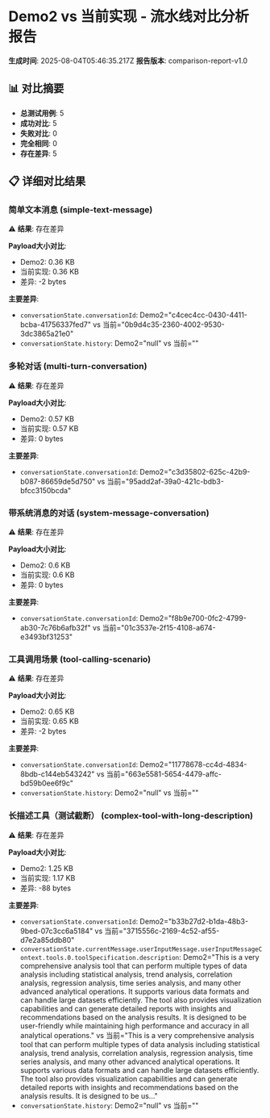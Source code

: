# Demo2 vs 当前实现 - 流水线对比分析报告

**生成时间**: 2025-08-04T05:46:35.217Z
**报告版本**: comparison-report-v1.0

## 📊 对比摘要

- **总测试用例**: 5
- **成功对比**: 5
- **失败对比**: 0
- **完全相同**: 0
- **存在差异**: 5

## 📋 详细对比结果

### 简单文本消息 (simple-text-message)

⚠️ **结果**: 存在差异

**Payload大小对比**:
- Demo2: 0.36 KB
- 当前实现: 0.36 KB
- 差异: -2 bytes

**主要差异**:
- `conversationState.conversationId`: Demo2="c4cec4cc-0430-4411-bcba-41756337fed7" vs 当前="0b9d4c35-2360-4002-9530-3dc3865a21e0"
- `conversationState.history`: Demo2="null" vs 当前=""

### 多轮对话 (multi-turn-conversation)

⚠️ **结果**: 存在差异

**Payload大小对比**:
- Demo2: 0.57 KB
- 当前实现: 0.57 KB
- 差异: 0 bytes

**主要差异**:
- `conversationState.conversationId`: Demo2="c3d35802-625c-42b9-b087-86659de5d750" vs 当前="95add2af-39a0-421c-bdb3-bfcc3150bcda"

### 带系统消息的对话 (system-message-conversation)

⚠️ **结果**: 存在差异

**Payload大小对比**:
- Demo2: 0.6 KB
- 当前实现: 0.6 KB
- 差异: 0 bytes

**主要差异**:
- `conversationState.conversationId`: Demo2="f8b9e700-0fc2-4799-ab30-7c76b6afb32f" vs 当前="01c3537e-2f15-4108-a674-e3493bf31253"

### 工具调用场景 (tool-calling-scenario)

⚠️ **结果**: 存在差异

**Payload大小对比**:
- Demo2: 0.65 KB
- 当前实现: 0.65 KB
- 差异: -2 bytes

**主要差异**:
- `conversationState.conversationId`: Demo2="11778678-cc4d-4834-8bdb-c144eb543242" vs 当前="663e5581-5654-4479-affc-bd59b0ee6f9c"
- `conversationState.history`: Demo2="null" vs 当前=""

### 长描述工具（测试截断） (complex-tool-with-long-description)

⚠️ **结果**: 存在差异

**Payload大小对比**:
- Demo2: 1.25 KB
- 当前实现: 1.17 KB
- 差异: -88 bytes

**主要差异**:
- `conversationState.conversationId`: Demo2="b33b27d2-b1da-48b3-9bed-07c3cc6a5184" vs 当前="3715556c-2169-4c52-af55-d7e2a85ddb80"
- `conversationState.currentMessage.userInputMessage.userInputMessageContext.tools.0.toolSpecification.description`: Demo2="This is a very comprehensive analysis tool that can perform multiple types of data analysis including statistical analysis, trend analysis, correlation analysis, regression analysis, time series analysis, and many other advanced analytical operations. It supports various data formats and can handle large datasets efficiently. The tool also provides visualization capabilities and can generate detailed reports with insights and recommendations based on the analysis results. It is designed to be user-friendly while maintaining high performance and accuracy in all analytical operations." vs 当前="This is a very comprehensive analysis tool that can perform multiple types of data analysis including statistical analysis, trend analysis, correlation analysis, regression analysis, time series analysis, and many other advanced analytical operations. It supports various data formats and can handle large datasets efficiently. The tool also provides visualization capabilities and can generate detailed reports with insights and recommendations based on the analysis results. It is designed to be us..."
- `conversationState.history`: Demo2="null" vs 当前=""


